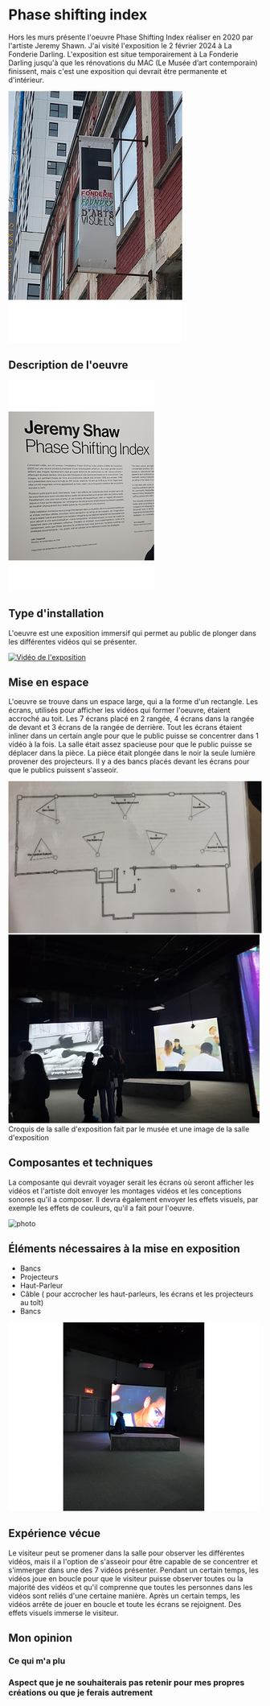 # Phase shifting index
Hors les murs présente l'oeuvre Phase Shifting Index réaliser en 2020 par l'artiste Jeremy Shawn. J'ai visité l'exposition le 2 février 2024 à La Fonderie Darling. L'exposition est situe temporairement à La Fonderie Darling jusqu'à que les rénovations du MAC (Le Musée d’art contemporain) finissent, mais c'est une exposition qui devrait être permanente et d'intérieur.

![photo](affiche.png)
## Description de l'oeuvre


![photo](description.png)
## Type d'installation
L'oeuvre est une exposition immersif qui permet au public de plonger dans les différentes vidéos qui se présenter.

[![Vidéo de l'exposition](media/exposition.png)](https://youtube.com/shorts/NE09GGckmJ8)
## Mise en espace
L'oeuvre se trouve dans un espace large, qui a la forme d'un rectangle. Les écrans, utilisés pour afficher les vidéos qui former l'oeuvre, étaient accroché au toit. Les 7 écrans placé en 2 rangée, 4 écrans dans la rangée de devant et 3 écrans de la rangée de derrière. Tout les écrans étaient inliner dans un certain angle pour que le public puisse se concentrer dans 1 vidéo à la fois. La salle était assez spacieuse pour que le public puisse se déplacer dans la pièce. La pièce était plongée dans le noir la seule lumière provener des projecteurs. Il y a des bancs placés devant les écrans pour que le publics puissent s'asseoir.

![photo en 500x375](croquis.2.png)![photo en 500x375](salle.png)
Croquis de la salle d'exposition fait par le musée et une image de la salle d'exposition
## Composantes et techniques
La composante qui devrait voyager serait les écrans où seront afficher les vidéos et l'artiste doit envoyer les montages vidéos et les conceptions sonores qu'il a composer. Il devra également envoyer les effets visuels, par exemple les effets de couleurs, qu'il a fait pour l'oeuvre.


![photo](écran.png)
## Éléments nécessaires à la mise en exposition
- Bancs
- Projecteurs
- Haut-Parleur
- Câble ( pour accrocher les haut-parleurs, les écrans et les projecteurs au toît)
- Bancs

![photo](élément.png)
##  Expérience vécue
Le visiteur peut se promener dans la salle pour observer les différentes vidéos, mais il a l'option de s'asseoir pour être capable de se concentrer et s'immerger dans une des 7 vidéos présenter. Pendant un certain temps, les vidéos joue en boucle pour que le visiteur puisse observer toutes ou la majorité des vidéos et qu'il comprenne que toutes les personnes dans les vidéos sont reliés d'une certaine manière. Après un certain temps, les vidéos arrête de jouer en boucle et toute les écrans se rejoignent. Des effets visuels immerse le visiteur.
## Mon opinion
### Ce qui m'a plu

###  Aspect que je ne souhaiterais pas retenir pour mes propres créations ou que je ferais autrement
